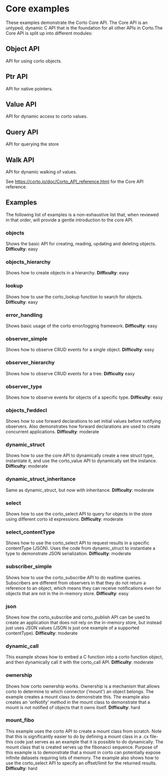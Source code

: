 # Core examples
These examples demonstrate the Corto Core API. The Core API is an untyped, dynamic C API that is the foundation for all other APIs in Corto.The Core API is split up into different modules:

## Object API
API for using corto objects.

## Ptr API
API for native pointers.

## Value API
API for dynamic access to corto values.

## Query API
API for querying the store

## Walk API
API for dynamic walking of values.

See https://corto.io/doc/Corto_API_reference.html for the Core API reference.

## Examples
The following list of examples is a non-exhaustive list that, when reviewed in that order, will provide a gentle introduction to the core API.

### objects
Shows the basic API for creating, reading, updating and deleting objects.
**Difficulty**: easy

### objects_hierarchy
Shows how to create objects in a hierarchy.
**Difficulty**: easy

### lookup
Shows how to use the corto_lookup function to search for objects.
**Difficulty**: easy

### error_handling
Shows basic usage of the corto error/logging framework.
**Difficulty**: easy

### observer_simple
Shows how to observe CRUD events for a single object.
**Difficulty**: easy

### observer_hierarchy
Shows how to observe CRUD events for a tree.
**Difficulty** easy

### observer_type
Shows how to observe events for objects of a specific type.
**Difficulty**: easy

### objects_fwddecl
Shows how to use forward declarations to set initial values before notifying observers. Also demonstrates how forward declarations are used to create concurrent applications.
**Difficulty**: moderate

### dynamic_struct
Shows how to use the core API to dynamically create a new struct type, instantiate it, and use the corto_value API to dynamically set the instance.
**Difficulty**: moderate

### dynamic_struct_inheritance
Same as dynamic_struct, but now with inheritance.
**Difficulty**: moderate

### select
Shows how to use the corto_select API to query for objects in the store using different corto id expressions.
**Difficulty**: moderate

### select_contentType
Shows how to use the corto_select API to request results in a specific contentType (JSON). Uses the code from dynamic_struct to instantiate a type to demonstrate JSON serialization.
**Difficulty**: moderate

### subscriber_simple
Shows how to use the corto_subscribe API to do realtime queries. Subscribers are different from observers in that they do not return a reference to an object, which means they can receive notifications even for objects that are not in the in-memory store.
**Difficulty**: easy

### json
Shows how the corto_subscribe and corto_publish API can be used to create an application that does not rely on the in-memory store, but instead just uses JSON values (JSON is just one example of a supported contentType).
**Difficulty**: moderate

### dynamic_call
This example shows how to embed a C function into a corto function object, and then dynamically call it with the corto_call API.
**Difficulty**: moderate

### ownership
Shows how corto ownership works. Ownership is a mechanism that allows corto to determine to which connector ('mount') an object belongs. The example creates a mount class to demonstrate this. The example also creates an 'onNotify' method in the mount class to demonstrate that a mount is not notified of objects that it owns itself.
**Difficulty**: hard

### mount_fibo
This example uses the corto API to create a mount class from scratch. Note that this is significantly easier to do by defining a mount class in a .cx file- this code just serves as an example that it is possible to do dynamically. The mount class that is created serves up the fibonacci sequence. Purpose of this example is to demonstrate that a mount in corto can potentially expose infinite datasets requiring lots of memory. The example also shows how to use the corto_select API to specify an offset/limit for the returned results.
**Difficulty**: hard


